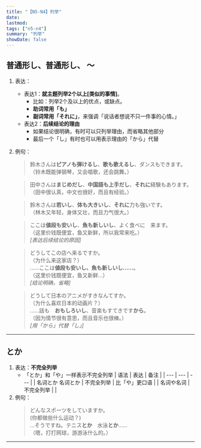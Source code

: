 ```yaml
---
title: "【N5-N4】列举"
date:
lastmod: 
tags: ["n5-n4"]
summary: "列举"
showDate: false
---
```


## 普通形し、普通形し、 〜
1. 表达：
    - 表达1：**就主题列举2个以上[类似的事情]**。
        - 比如：列举2个及以上的优点，或缺点。
        - **助词常用「も」**
        - **副词常用「それに」**，来强调「说话者想说不只一件事的心情。」
    - 表达2：**后续结论的理由**
        - 如果结论很明确，有时可以只列举理由，而省略其他部分
        - 最后一个「し」有时也可以用表示理由的「から」代替


2. 例句：
    > 鈴木さんは**ピアノも弾けるし**、**歌も歌えるし**、ダンスもできます。  
    （铃木既能弹钢琴，又会唱歌，还会跳舞。）

    > 田中さんは**まじめだし**、**中国語も上手だし**、**それに**経験もあります。  
    （田中很认真，中文也很好，而且有经验。）

    > 鈴木さんは**若いし**、**体も大きいし**、**それに**力も強いです。  
    （林木又年轻，身体又壮，而且力气很大。）  

    > ここは**値段も安いし**、**魚も新しいし**、よく食べに　来ます。  
    （这里价钱既便宜，鱼又新鲜，所以我常来吃。）   
    *[表达后续结论的原因]*

    > どうしてこの店へ来るですか。  
    （为什么来这家店？）  
    ......ここは**値段も安いし、魚も新しいし......**。   
    （这里价钱既便宜，鱼又新鲜...）  
    *[结论明确，省略]*

    > どうして日本のアニメがすきなんてすか。  
    （为什么喜欢日本的动画片？）  
    ......話も　**おもしろいし**、音楽もすてきです**から**。  
    （因为情节很有意思，而且音乐也很棒。）  
    *[用「から」代替「し」]*

---
## とか
1. 表达：**不完全列举**
	- 「とか」和「や」一样表示不完全列举
		| 语法 | 表达 | 备注 |
		| --- | --- | --- |
		| 名词とか 名词とか | 不完全列举 | 比「や」更口语 |
		| 名词や名词 | 不完全列举 |  |
2. 例句：
    > どんなスポーツをしていますか。  
    (你都做些什么运动？)   
    ...そうですね。テニス**とか**　水泳**とか**......  
    （嗯，打打网球，游游泳什么的。）

---